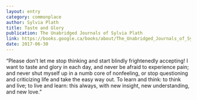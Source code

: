 ```yaml
---
layout: entry
category: commonplace
author: Sylvia Plath
title: Taste and Glory
publication: The Unabridged Journals of Sylvia Plath
link: https://books.google.ca/books/about/The_Unabridged_Journals_of_Sylvia_Plath.html?id=UJ628vQBsYAC
date: 2017-06-30
---
```


“Please don’t let me stop thinking and start blindly frightenedly accepting! I want to taste and glory in each day, and never be afraid to experience pain; and never shut myself up in a numb core of nonfeeling, or stop questioning and criticizing life and take the easy way out. To learn and think: to think and live; to live and learn: this always, with new insight, new understanding, and new love.”